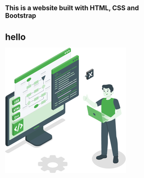 ## This is a website built with HTML, CSS and Bootstrap

<div class="row">
                  <div class="col-lg-6">
                    <h1>hello</h1>
                  </div>
                  <div class="col-lg-4">
                    <img
                      src="images/banner-image.png"
                      class="d-block w-100 img-fluid"
                      alt="..."
                    />
                  </div>
                </div>
